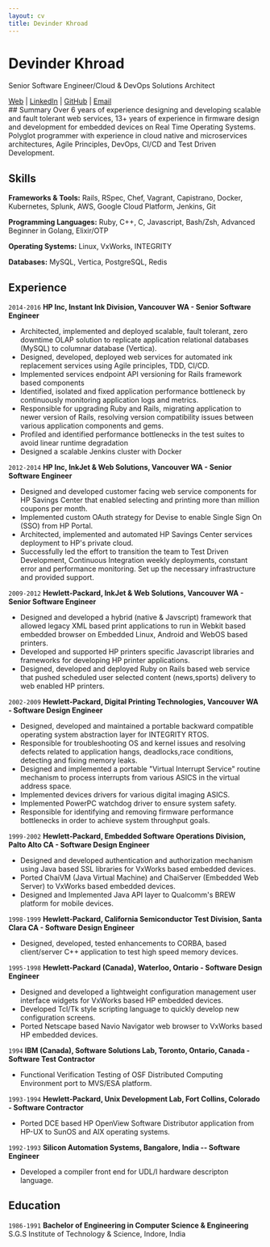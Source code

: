 ```yaml
---
layout: cv
title: Devinder Khroad
---
```


# Devinder Khroad

Senior Software Engineer/Cloud & DevOps Solutions Architect
<div id="webaddress">
<a href="https://dkhroad.github.io">Web</a>
| <a href="https://www.linkedin.com/in/devinderkhroad">LinkedIn</a>
| <a href="https://github.com/dkhroad/">GitHub</a>
| <a href="mailto:khroadd@gmail.com">Email</a>
</div>
## Summary 
Over 6 years of experience designing and developing scalable and fault tolerant 
web services, 13+ years of experience in firmware design and development for embedded devices on Real Time Operating Systems.
Polyglot programmer with experience in cloud native and microservices architectures, Agile Principles, DevOps, CI/CD and Test Driven Development. 

## Skills

__Frameworks & Tools:__
Rails, RSpec, Chef, Vagrant, Capistrano, Docker, Kubernetes, Splunk, AWS, Google Cloud Platform, Jenkins, Git

__Programming Languages:__
Ruby, C++, C, Javascript, Bash/Zsh, Advanced Beginner in Golang, Elixir/OTP

__Operating Systems:__
Linux, VxWorks, INTEGRITY 

__Databases:__
MySQL, Vertica, PostgreSQL, Redis

## Experience 

`2014-2016`
__HP Inc, Instant Ink Division, Vancouver WA - Senior Software Engineer__

*  Architected, implemented and deployed scalable, fault tolerant, zero downtime OLAP solution to replicate
   application relational databases (MySQL) to columnar database (Vertica).
*  Designed, developed, deployed web services for automated ink replacement services using Agile principles, TDD, CI/CD. 
*  Implemented services endpoint API versioning for Rails framework based components
*  Identified, isolated and fixed application performance bottleneck by continuously monitoring application
   logs and metrics. 
*  Responsible for upgrading Ruby and Rails, migrating application to newer version of Rails, resolving version compatibility
   issues between various application components and gems.
*  Profiled and identified performance bottlenecks in the test suites to avoid linear runtime degradation  
*  Designed a scalable Jenkins cluster with Docker 
     
`2012-2014`
__HP Inc, InkJet & Web Solutions, Vancouver WA - Senior Software Engineer__

* Designed and developed customer facing web service components for HP Savings Center that enabled selecting and printing 
  more than million coupons per month.
* Implemented custom OAuth strategy for Devise to enable Single Sign On (SSO) from HP Portal.
* Architected, implemented and automated HP Savings Center services deployment to HP's private cloud. 
* Successfully led the effort to transition the team to Test Driven Development, Continuous Integration
  weekly deployments, constant error and performance monitoring. Set up the necessary infrastructure and provided 
  support.


`2009-2012`
__Hewlett-Packard, InkJet & Web Solutions, Vancouver WA - Senior Software Engineer__

* Designed and developed a hybrid (native & Javscript) framework that allowed legacy XML based print 
  applications to run in Webkit based embedded browser on Embedded Linux, Android and WebOS based printers.
* Developed and supported HP printers specific Javascript libraries and frameworks for developing HP 
  printer applications. 
* Designed, developed and deployed Ruby on Rails based web service that pushed scheduled user selected 
  content (news,sports) delivery to web enabled HP printers. 


`2002-2009`
__Hewlett-Packard, Digital Printing Technologies, Vancouver WA - Software Design Engineer__

* Designed, developed and maintained a portable backward compatible operating system abstraction 
  layer for INTEGRITY RTOS.
* Responsible for troubleshooting OS and kernel issues and resolving defects related to application
  hangs, deadlocks,race conditions, detecting and fixing memory leaks.
* Designed and implemented a portable "Virtual Interrupt Service" routine mechanism to process interrupts
  from various ASICS in the virtual address space.
* Implemented devices drivers for various digital imaging ASICS.
* Implemented PowerPC watchdog driver to ensure system safety.
* Responsible for identifying and removing firmware performance bottlenecks in order to achieve system
  throughput goals. 

`1999-2002`
__Hewlett-Packard, Embedded Software Operations Division, Palto Alto CA - Software Design Engineer__

* Designed and developed authentication and authorization mechanism using Java based SSL libraries for VxWorks based embedded devices.
* Ported ChaiVM (Java Virtual Machine) and ChaiServer (Embedded Web Server) to VxWorks based embedded devices.
* Designed and Implemented Java API layer to Qualcomm's BREW platform for mobile devices. 

`1998-1999`
__Hewlett-Packard, California Semiconductor Test Division, Santa Clara CA - Software Design Engineer__

* Designed, developed, tested enhancements to CORBA, based client/server C++ application to test high speed memory devices.

`1995-1998`
__Hewlett-Packard (Canada), Waterloo, Ontario - Software Design Engineer__

* Designed and developed a lightweight configuration management user interface widgets for VxWorks based HP embedded devices.
* Developed Tcl/Tk style scripting language to quickly develop new configuration screens.
* Ported Netscape based Navio Navigator web browser to VxWorks based HP embedded devices.

`1994`
__IBM (Canada), Software Solutions Lab, Toronto, Ontario, Canada - Software Test Contractor__

* Functional Verification Testing of OSF Distributed Computing Environment port to MVS/ESA platform.

`1993-1994`
__Hewlett-Packard, Unix Development Lab, Fort Collins, Colorado - Software Contractor__

* Ported DCE based HP OpenView Software Distributor application from HP-UX to SunOS and AIX operating systems. 

`1992-1993`
__Silicon Automation Systems, Bangalore, India -- Software Engineer__

* Developed a compiler front end for UDL/I hardware descripton language.


## Education

`1986-1991`
__Bachelor of Engineering in Computer Science & Engineering__
 S.G.S Institute of Technology & Science, Indore, India
